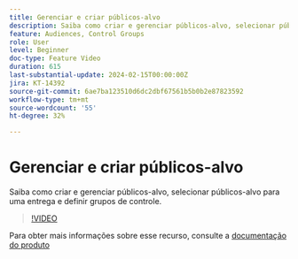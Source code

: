 ```yaml
---
title: Gerenciar e criar públicos-alvo
description: Saiba como criar e gerenciar públicos-alvo, selecionar públicos-alvo para uma entrega e definir grupos de controle.
feature: Audiences, Control Groups
role: User
level: Beginner
doc-type: Feature Video
duration: 615
last-substantial-update: 2024-02-15T00:00:00Z
jira: KT-14392
source-git-commit: 6ae7ba123510d6dc2dbf67561b5b0b2e87823592
workflow-type: tm+mt
source-wordcount: '55'
ht-degree: 32%

---
```



# Gerenciar e criar públicos-alvo

Saiba como criar e gerenciar públicos-alvo, selecionar públicos-alvo para uma entrega e definir grupos de controle.

>[!VIDEO](https://video.tv.adobe.com/v/3425861/?learn=on)

Para obter mais informações sobre esse recurso, consulte a [documentação do produto](https://experienceleague.adobe.com/docs/campaign-web/v8/audiences/audiences/create-audience.html?lang=en)
